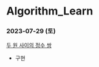 # Algorithm_Learn
### 2023-07-29 (토)
[두 원 사이의 정수 쌍](https://school.programmers.co.kr/learn/courses/30/lessons/181187)
- 구현
